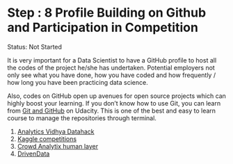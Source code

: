 # Step : 8 Profile Building on Github and Participation in Competition

Status: Not Started

It is very important for a Data Scientist to have a GitHub profile to host all the codes of the project he/she has undertaken. Potential employers not only see what you have done, how you have coded and how frequently / how long you have been practicing data science.

Also, codes on GitHub open up avenues for open source projects which can
highly boost your learning. If you don’t know how to use Git, you can
learn from [Git and GitHub](https://www.udacity.com/course/how-to-use-git-and-github--ud775) on Udacity. This is one of the best and easy to learn course to manage the repositories through terminal.

1. [Analytics Vidhya Datahack](https://datahack.analyticsvidhya.com/contest/all/)
2. [Kaggle competitions](https://www.kaggle.com/competitions)
3. [Crowd Analytix human layer](https://www.crowdanalytix.com/community)
4. [DrivenData](https://www.drivendata.org/)